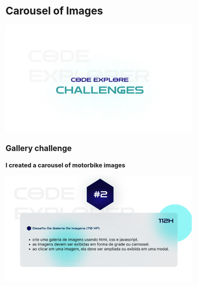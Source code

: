 # Carousel of Images

![alt text](image.png)

## Gallery challenge 

### I created a carousel of motorbike images

![alt text](image-1.png)
